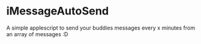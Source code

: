 # iMessageAutoSend
A simple applescript to send your buddies messages every x minutes from an array of messages :D
